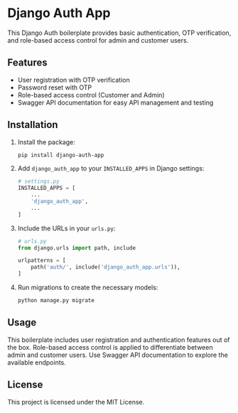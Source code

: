 

# Django Auth App

This Django Auth boilerplate provides basic authentication, OTP verification, and role-based access control for admin and customer users.

## Features

- User registration with OTP verification
- Password reset with OTP
- Role-based access control (Customer and Admin)
- Swagger API documentation for easy API management and testing

## Installation

1. Install the package:

   ```bash
   pip install django-auth-app
   ```

2. Add `django_auth_app` to your `INSTALLED_APPS` in Django settings:

   ```python
   # settings.py
   INSTALLED_APPS = [
       ...
       'django_auth_app',
       ...
   ]
   ```

3. Include the URLs in your `urls.py`:

   ```python
   # urls.py
   from django.urls import path, include

   urlpatterns = [
       path('auth/', include('django_auth_app.urls')),
   ]
   ```

4. Run migrations to create the necessary models:

   ```bash
   python manage.py migrate
   ```

## Usage

This boilerplate includes user registration and authentication features out of the box. Role-based access control is applied to differentiate between admin and customer users. Use Swagger API documentation to explore the available endpoints.

## License

This project is licensed under the MIT License.

